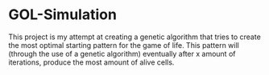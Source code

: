 # GOL-Simulation
This project is my attempt at creating a genetic algorithm that tries to create the most optimal starting pattern for the game of life. This pattern will (through the use of a genetic algorithm) eventually after x amount of iterations, produce the most amount of alive cells.
